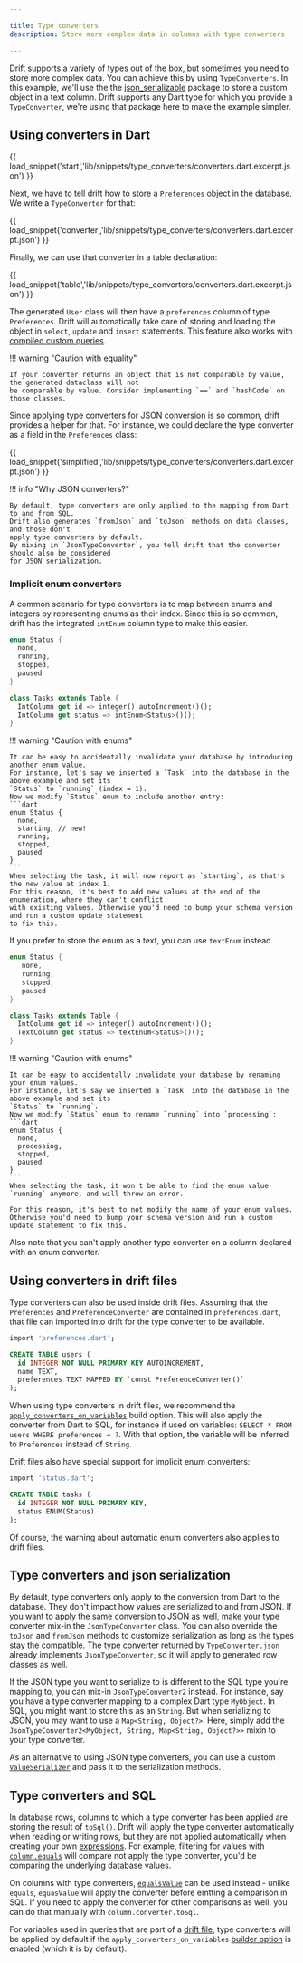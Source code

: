 ```yaml
---

title: Type converters
description: Store more complex data in columns with type converters

---
```


Drift supports a variety of types out of the box, but sometimes you need to store more complex data.
You can achieve this by using `TypeConverters`. In this example, we'll use the the
[json_serializable](https://pub.dev/packages/json_annotation) package to store a custom object in a
text column. Drift supports any Dart type for which you provide a `TypeConverter`, we're using that
package here to make the example simpler.



## Using converters in Dart

{{ load_snippet('start','lib/snippets/type_converters/converters.dart.excerpt.json') }}

Next, we have to tell drift how to store a `Preferences` object in the database. We write
a `TypeConverter` for that:

{{ load_snippet('converter','lib/snippets/type_converters/converters.dart.excerpt.json') }}

Finally, we can use that converter in a table declaration:

{{ load_snippet('table','lib/snippets/type_converters/converters.dart.excerpt.json') }}

The generated `User` class will then have a `preferences` column of type
`Preferences`. Drift will automatically take care of storing and loading
the object in `select`, `update` and `insert` statements. This feature
also works with [compiled custom queries]("/queries/custom").

!!! warning "Caution with equality"


    If your converter returns an object that is not comparable by value, the generated dataclass will not
    be comparable by value. Consider implementing `==` and `hashCode` on those classes.




Since applying type converters for JSON conversion is so common, drift provides a helper
for that. For instance, we could declare the type converter as a field in the
`Preferences` class:

{{ load_snippet('simplified','lib/snippets/type_converters/converters.dart.excerpt.json') }}

!!! info "Why JSON converters?"

    By default, type converters are only applied to the mapping from Dart to and from SQL.
    Drift also generates `fromJson` and `toJson` methods on data classes, and those don't
    apply type converters by default.
    By mixing in `JsonTypeConverter`, you tell drift that the converter should also be considered
    for JSON serialization.


### Implicit enum converters

A common scenario for type converters is to map between enums and integers by representing enums
as their index. Since this is so common, drift has the integrated `intEnum` column type to make this
easier.

```dart
enum Status {
  none,
  running,
  stopped,
  paused
}

class Tasks extends Table {
  IntColumn get id => integer().autoIncrement()();
  IntColumn get status => intEnum<Status>()();
}
```

!!! warning "Caution with enums"


    It can be easy to accidentally invalidate your database by introducing another enum value.
    For instance, let's say we inserted a `Task` into the database in the above example and set its
    `Status` to `running` (index = 1).
    Now we modify `Status` enum to include another entry:
    ```dart
    enum Status {
      none,
      starting, // new!
      running,
      stopped,
      paused
    }
    ```
    When selecting the task, it will now report as `starting`, as that's the new value at index 1.
    For this reason, it's best to add new values at the end of the enumeration, where they can't conflict
    with existing values. Otherwise you'd need to bump your schema version and run a custom update statement
    to fix this.




If you prefer to store the enum as a text, you can use `textEnum` instead.

```dart
enum Status {
   none,
   running,
   stopped,
   paused
}

class Tasks extends Table {
  IntColumn get id => integer().autoIncrement()();
  TextColumn get status => textEnum<Status>()();
}
```

!!! warning "Caution with enums"


    It can be easy to accidentally invalidate your database by renaming your enum values.
    For instance, let's say we inserted a `Task` into the database in the above example and set its
    `Status` to `running`.
    Now we modify `Status` enum to rename `running` into `processing`:
    ```dart
    enum Status {
      none,
      processing,
      stopped,
      paused
    }
    ```
    When selecting the task, it won't be able to find the enum value `running` anymore, and will throw an error.

    For this reason, it's best to not modify the name of your enum values. Otherwise you'd need to bump your schema version and run a custom update statement to fix this.




Also note that you can't apply another type converter on a column declared with an enum converter.

## Using converters in drift files

Type converters can also be used inside drift files.
Assuming that the `Preferences` and `PreferenceConverter` are contained in
`preferences.dart`, that file can imported into drift for the type converter to
be available.

```sql
import 'preferences.dart';

CREATE TABLE users (
  id INTEGER NOT NULL PRIMARY KEY AUTOINCREMENT,
  name TEXT,
  preferences TEXT MAPPED BY `const PreferenceConverter()`
);
```

When using type converters in drift files, we recommend the [`apply_converters_on_variables`](generation_options/index.md)
build option. This will also apply the converter from Dart to SQL, for instance if used on variables: `SELECT * FROM users WHERE preferences = ?`.
With that option, the variable will be inferred to `Preferences` instead of `String`.

Drift files also have special support for implicit enum converters:

```sql
import 'status.dart';

CREATE TABLE tasks (
  id INTEGER NOT NULL PRIMARY KEY,
  status ENUM(Status)
);
```

Of course, the warning about automatic enum converters also applies to drift files.

## Type converters and json serialization

By default, type converters only apply to the conversion from Dart to the database. They don't impact how
values are serialized to and from JSON.
If you want to apply the same conversion to JSON as well, make your type converter mix-in the
`JsonTypeConverter` class.
You can also override the `toJson` and `fromJson` methods to customize serialization as long as the types
stay the compatible.
The type converter returned by `TypeConverter.json` already implements `JsonTypeConverter`, so it will
apply to generated row classes as well.

If the JSON type you want to serialize to is different to the SQL type you're
mapping to, you can mix-in `JsonTypeConverter2` instead.
For instance, say you have a type converter mapping to a complex Dart type
`MyObject`. In SQL, you might want to store this as an `String`. But when
serializing to JSON, you may want to use a `Map<String, Object?>`. Here, simply
add the `JsonTypeConverter2<MyObject, String, Map<String, Object?>>` mixin to
your type converter.

As an alternative to using JSON type converters, you can use a custom [`ValueSerializer`](https://drift.simonbinder.eu/api/drift/valueserializer-class)
and pass it to the serialization methods.

## Type converters and SQL

In database rows, columns to which a type converter has been applied are storing the result of
`toSql()`. Drift will apply the type converter automatically when reading or writing rows, but they
are not applied automatically when creating your own [expressions]('dart_api/expressions.md').
For example, filtering for values with [`column.equals`](https://drift.simonbinder.eu/api/drift/expression/equals)
will compare not apply  the type converter, you'd be comparing the underlying database values.

On columns with type converters, [`equalsValue`](https://drift.simonbinder.eu/api/drift/generatedcolumnwithtypeconverter/equalsvalue)
can be used instead - unlike `equals`, `equasValue` will apply the converter before emtting a comparison in SQL.
If you need to apply the converter for other comparisons as well, you can do that manually with `column.converter.toSql`.

For variables used in queries that are part of a [drift file]('sql_api/drift_files.md'), type converters will be
applied by default if the `apply_converters_on_variables` [builder option]('generation_options/index.md') is enabled (which it is by default).
